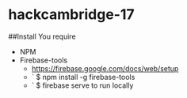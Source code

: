 # hackcambridge-17

##Install
You require 
* NPM
* Firebase-tools
    * https://firebase.google.com/docs/web/setup
    * ` $ npm install -g firebase-tools
    * ` $ firebase serve
        to run locally